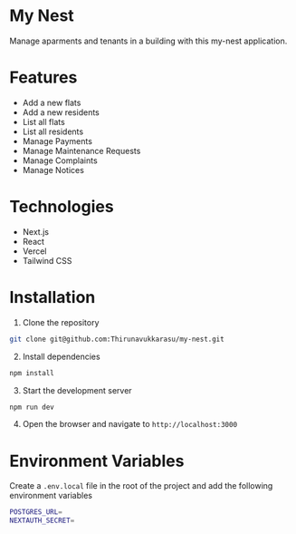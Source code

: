 # My Nest

Manage aparments and tenants in a building with this my-nest application.

# Features

- Add a new flats
- Add a new residents
- List all flats
- List all residents
- Manage Payments
- Manage Maintenance Requests
- Manage Complaints
- Manage Notices

# Technologies

- Next.js
- React
- Vercel
- Tailwind CSS

# Installation

1. Clone the repository

```bash
git clone git@github.com:Thirunavukkarasu/my-nest.git
```

2. Install dependencies

```bash
npm install
```

3. Start the development server

```bash
npm run dev
```

4. Open the browser and navigate to `http://localhost:3000`

# Environment Variables

Create a `.env.local` file in the root of the project and add the following environment variables

```bash
POSTGRES_URL=
NEXTAUTH_SECRET=
```
